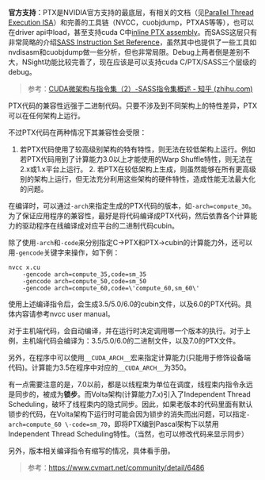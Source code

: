 **官方支持**：PTX是NVIDIA官方支持的最底层，有相关的文档（见[Parallel Thread Execution ISA](https://link.zhihu.com/?target=https%3A//docs.nvidia.com/cuda/parallel-thread-execution/index.html)）和完善的工具链（NVCC，cuobjdump，PTXAS等等），也可以在driver api中load，甚至支持cuda C中[inline PTX assembly](https://link.zhihu.com/?target=https%3A//docs.nvidia.com/cuda/inline-ptx-assembly/index.html)。而SASS这层只有非常简略的介绍[SASS Instruction Set Reference](https://link.zhihu.com/?target=https%3A//docs.nvidia.com/cuda/cuda-binary-utilities/index.html%23instruction-set-ref)，虽然其中也提供了一些工具如nvdisasm和cuobjdump做一些分析，但也非常局限。Debug上两者倒是差别不大，NSight功能比较完善了，现在应该是可以支持cuda C/PTX/SASS三个层级的debug。

> 参考：[CUDA微架构与指令集（2）-SASS指令集概述 - 知乎 (zhihu.com)](https://zhuanlan.zhihu.com/p/161624982)




PTX代码的兼容性远强于二进制代码。只要不涉及到不同架构上的特性差异，PTX可以在任何架构上运行。

不过PTX代码在两种情况下其兼容性会受限：  
1. 若PTX代码使用了较高级别架构的特有特性，则无法在较低架构上运行。例如若PTX代码用到了计算能力3.0以上才能使用的Warp Shuffle特性，则无法在2.x或1.x平台上运行。 2. 若PTX在较低架构上生成，则虽然能够在所有更高级别的架构上运行，但无法充分利用这些架构的硬件特性，造成性能无法最大化的问题。

在编译时，可以通过`-arch`来指定生成的PTX代码的版本，如`-arch=compute_30`。
为了保证应用程序的兼容性，最好是将代码编译成PTX代码，然后依靠各个计算能力的驱动程序在线编译成对应平台的二进制代码cubin。

除了使用`-arch`和`-code`来分别指定C->PTX和PTX->cubin的计算能力外，还可以用`-gencode`关键字来操作，如下例：

```text
nvcc x.cu
    -gencode arch=compute_35,code=sm_35
    -gencode arch=compute_50,code=sm_50
    -gencode arch=compute_60,code=\'compute_60,sm_60\'
```

使用上述编译指令后，会生成3.5/5.0/6.0的cubin文件，以及6.0的PTX代码。具体内容请参考nvcc user manual。

对于主机端代码，会自动编译，并在运行时决定调用哪一个版本的执行。对于上例，主机端代码会编译为：3.5/5.0/6.0的二进制文件，以及7.0的PTX文件。

另外，在程序中可以使用`__CUDA_ARCH__`宏来指定计算能力(只能用于修饰设备端代码)。计算能力3.5在程序中对应的`__CUDA_ARCH__`为350。

有一点需要注意的是，7.0以前，都是以线程束为单位在调度，线程束内指令永远是同步的，被成为**锁步**。而Volta架构(计算能力7.x)引入了Independent Thread Scheduling，破坏了线程束内的隐式同步。因此，如果老版本的代码里面有默认锁步的代码，在Volta架构下运行时可能会因为锁步的消失而出问题，可以指定`-arch=compute_60 \-code=sm_70`，即将PTX编到Pascal架构下以禁用Independent Thread Scheduling特性。（当然，也可以修改代码来显示同步）

另外，版本相关编译指令有缩写的情况，具体看手册。
> 参考：https://www.cvmart.net/community/detail/6486